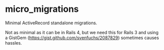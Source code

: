 # micro_migrations

Minimal ActiveRecord standalone migrations.

Not as minimal as it can be in Rails 4, but we need this for Rails 3 and using
a GistGem (https://gist.github.com/svenfuchs/2087829) sometimes causes hassles.
